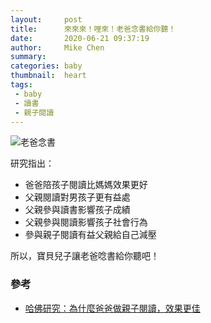 ```yaml
---
layout:     post
title:      來來來！哩來！老爸念書給你聽！
date:       2020-06-21 09:37:19
author:     Mike Chen
summary:    
categories: baby
thumbnail:  heart
tags:
 - baby
 - 讀書
 - 親子閱讀
---
```


![老爸念書](https://i.imgur.com/VxPIuZ7.jpg)

研究指出：
* 爸爸陪孩子閱讀比媽媽效果更好
* 父親閱讀對男孩子更有益處
* 父親參與讀書影響孩子成績
* 父親參與閱讀影響孩子社會行為
* 參與親子閱讀有益父親給自己減壓

所以，寶貝兒子讓老爸唸書給你聽吧！

### 參考
* [哈佛研究：為什麼爸爸做親子閱讀，效果更佳](https://ek21.com/news/1/85371/)